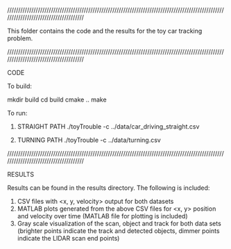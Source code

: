 
//////////////////////////////////////////////////////////////////////////////////////////////////////////////////////////////////////

This folder contains the code and the results for the toy car tracking problem.

//////////////////////////////////////////////////////////////////////////////////////////////////////////////////////////////////////

CODE

To build:

mkdir build
cd build
cmake ..
make

To run:

1.  STRAIGHT PATH
    ./toyTrouble -c ../data/car_driving_straight.csv 

2.  TURNING PATH 
    ./toyTrouble -c ../data/turning.csv 

//////////////////////////////////////////////////////////////////////////////////////////////////////////////////////////////////////

RESULTS

Results can be found in the results directory. The following is included:
1. CSV files with <x, y, velocity> output for both datasets
3. MATLAB plots generated from the above CSV files for <x, y> position and velocity over time
   (MATLAB file for plotting is included)
2. Gray scale visualization of the scan, object and track for both data sets 
   (brighter points indicate the track and detected objects, dimmer points indicate the LIDAR scan end points)